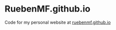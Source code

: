 # RuebenMF.github.io

Code for my personal website at [ruebenmf.github.io](https://ruebenmf.github.io/)
